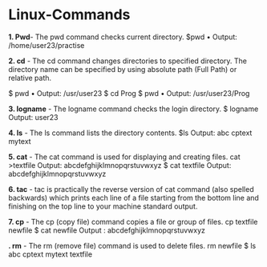 # Linux-Commands

**1. Pwd**- The pwd command checks current directory.
$pwd
• Output: /home/user23/practise

**2. cd** - The cd command changes directories to specified directory. The directory name can be specified by using absolute path (Full Path) or
relative path.

$ pwd
• Output: /usr/user23
$ cd Prog
$ pwd
• Output: /usr/user23/Prog

**3. logname** - The logname command checks the login directory.
$ logname
Output: user23

**4. ls** - The ls command lists the directory contents.
$ls
Output: abc  cptext  mytext

**5. cat** - The cat command is used for displaying and creating files.
cat >textfile
Output: abcdefghijklmnopqrstuvwxyz
$ cat textfile
Output: abcdefghijklmnopqrstuvwxyz

**6. tac** - tac is practically the reverse version of cat command (also spelled backwards)
which prints each line of a file starting from the bottom line and finishing on
the top line to your machine standard output.

**7. cp** - The cp (copy file) command copies a file or group of files.
cp textfile newfile
$ cat newfile
Output : abcdefghijklmnopqrstuvwxyz

**. rm** - The rm (remove file) command is used to delete files.
rm newfile
$ ls
abc  cptext  mytext  textfile



